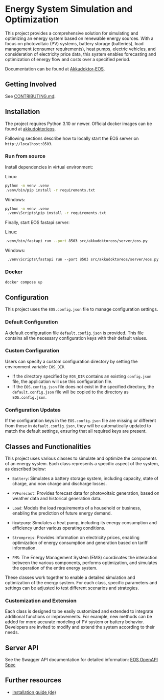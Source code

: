 # Energy System Simulation and Optimization

This project provides a comprehensive solution for simulating and optimizing an energy system based on renewable energy sources. With a focus on photovoltaic (PV) systems, battery storage (batteries), load management (consumer requirements), heat pumps, electric vehicles, and consideration of electricity price data, this system enables forecasting and optimization of energy flow and costs over a specified period.

Documentation can be found at [Akkudoktor-EOS](https://akkudoktor-eos.readthedocs.io/en/latest/).

## Getting Involved

See [CONTRIBUTING.md](CONTRIBUTING.md).

## Installation

The project requires Python 3.10 or newer. Official docker images can be found at [akkudoktor/eos](https://hub.docker.com/r/akkudoktor/eos).

Following sections describe how to locally start the EOS server on `http://localhost:8503`.

### Run from source

Install dependencies in virtual environment:

Linux:

```bash
python -m venv .venv
.venv/bin/pip install -r requirements.txt
```

Windows:

```bash
python -m venv .venv
 .venv\Scripts\pip install -r requirements.txt
```

Finally, start EOS fastapi server:

Linux:

```bash
.venv/bin/fastapi run --port 8503 src/akkudoktoreos/server/eos.py
```

Windows:

```
 .venv\Scripts\fastapi run --port 8503 src/akkudoktoreos/server/eos.py
```

### Docker

```bash
docker compose up
```

## Configuration

This project uses the `EOS.config.json` file to manage configuration settings.

### Default Configuration

A default configuration file `default.config.json` is provided. This file contains all the necessary configuration keys with their default values.

### Custom Configuration

Users can specify a custom configuration directory by setting the environment variable `EOS_DIR`.

- If the directory specified by `EOS_DIR` contains an existing `config.json` file, the application will use this configuration file.
- If the `EOS.config.json` file does not exist in the specified directory, the `default.config.json` file will be copied to the directory as `EOS.config.json`.

### Configuration Updates

If the configuration keys in the `EOS.config.json` file are missing or different from those in `default.config.json`, they will be automatically updated to match the default settings, ensuring that all required keys are present.

## Classes and Functionalities

This project uses various classes to simulate and optimize the components of an energy system. Each class represents a specific aspect of the system, as described below:

- `Battery`: Simulates a battery storage system, including capacity, state of charge, and now charge and discharge losses.

- `PVForecast`: Provides forecast data for photovoltaic generation, based on weather data and historical generation data.

- `Load`: Models the load requirements of a household or business, enabling the prediction of future energy demand.

- `Heatpump`: Simulates a heat pump, including its energy consumption and efficiency under various operating conditions.

- `Strompreis`: Provides information on electricity prices, enabling optimization of energy consumption and generation based on tariff information.

- `EMS`: The Energy Management System (EMS) coordinates the interaction between the various components, performs optimization, and simulates the operation of the entire energy system.

These classes work together to enable a detailed simulation and optimization of the energy system. For each class, specific parameters and settings can be adjusted to test different scenarios and strategies.

### Customization and Extension

Each class is designed to be easily customized and extended to integrate additional functions or improvements. For example, new methods can be added for more accurate modeling of PV system or battery behavior. Developers are invited to modify and extend the system according to their needs.

## Server API

See the Swagger API documentation for detailed information: [EOS OpenAPI Spec](https://petstore3.swagger.io/?url=https://raw.githubusercontent.com/Akkudoktor-EOS/EOS/refs/heads/main/openapi.json)

## Further resources

- [Installation guide (de)](https://meintechblog.de/2024/09/05/andreas-schmitz-joerg-installiert-mein-energieoptimierungssystem/)
